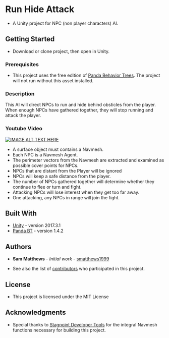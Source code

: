 # Run Hide Attack

* A Unity project for NPC (non player characters) AI.

## Getting Started

* Download or clone project, then open in Unity.

### Prerequisites

* This project uses the free edition of [Panda Behavior Trees](https://www.pandabehavior.com).  The project will not run without this asset installed.

### Description

This AI will direct NPCs to run and hide behind obsticles from the player.  When enough NPCs have gathered together, they will stop running and attack the player.

### Youtube Video
[![IMAGE ALT TEXT HERE](http://img.youtube.com/vi/EjfgQHU-Lpo/0.jpg)](http://www.youtube.com/watch?v=EjfgQHU-Lpo)

* A surface object must contains a Navmesh.  
* Each NPC is a Navmesh Agent.  
* The perimeter vectors from the Navmesh are extracted and  examined as possible cover points for NPCs.
* NPCs that are distant from the Player will be ignored
* NPCs will keep a safe distance from the player.
* The number of NPCs gathered together will determine whether they continue to flee or turn and fight.
* Attacking NPCs will lose interest when they get too far away.
* One attacking, any NPCs in range will join the fight. 

## Built With

* [Unity](https://unity3d.com/) - version 2017.3.1
* [Panda BT](http://www.pandabehaviour.com/) - version 1.4.2

## Authors

* **Sam Matthews** - *Initial work* - [smatthews1999](https://github.com/smatthews1999)

* See also the list of [contributors](https://github.com/smatthews1999/runhideattack/contributors) who participated in this project.

## License

* This project is licensed under the MIT License

## Acknowledgments

* Special thanks to [Stagpoint Developer Tools](http://stagpoint.com/forums/threads/finding-the-borders-of-a-navmesh.10/) for the integral Navmesh functions necessary for building this project.
